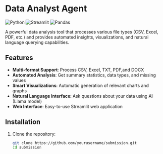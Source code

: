 # Data Analyst Agent

![Python](https://img.shields.io/badge/python-3.8%2B-blue)
![Streamlit](https://img.shields.io/badge/Streamlit-FF4B4B?logo=streamlit&logoColor=white)
![Pandas](https://img.shields.io/badge/Pandas-2C8EBB?logo=pandas&logoColor=white)

A powerful data analysis tool that processes various file types (CSV, Excel, PDF, etc.) and provides automated insights, visualizations, and natural language querying capabilities.

## Features

- **Multi-format Support**: Process CSV, Excel, TXT, PDF,and DOCX
- **Automated Analysis**: Get summary statistics, data types, and missing values
- **Smart Visualizations**: Automatic generation of relevant charts and graphs
- **Natural Language Interface**: Ask questions about your data using AI (Llama model)
- **Web Interface**: Easy-to-use Streamlit web application

## Installation

1. Clone the repository:
   ```bash
   git clone https://github.com/yourusername/submission.git
   cd submission
